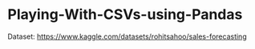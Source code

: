# Playing-With-CSVs-using-Pandas
Dataset: https://www.kaggle.com/datasets/rohitsahoo/sales-forecasting
